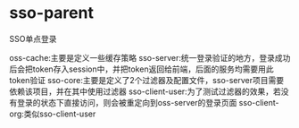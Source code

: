 # sso-parent
SSO单点登录

oss-cache:主要是定义一些缓存策略
sso-server:统一登录验证的地方，登录成功后会把token存入session中，并把token返回给前端，后面的服务均需要用此token验证
sso-core:主要是定义了2个过滤器及配置文件，sso-server项目需要依赖该项目，并在其中使用过滤器
sso-client-user:为了测试过滤器的效果，若没有登录的状态下直接访问，则会被重定向到oss-server的登录页面
sso-client-org:类似sso-client-user